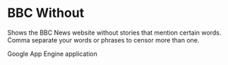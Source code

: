 BBC Without
===========

Shows the BBC News website without stories that mention certain words. Comma separate your words or phrases to censor more than one.

Google App Engine application